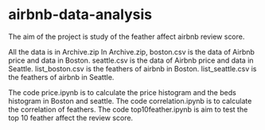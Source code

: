 # airbnb-data-analysis

The aim of the project is study of the feather affect airbnb review score.

All the data is in Archive.zip
In Archive.zip, boston.csv is the data of Airbnb price and data in Boston. seattle.csv is the data of Airbnb price and data in Seattle.
list_boston.csv is the feathers of airbnb in Boston. list_seattle.csv is the feathers of airbnb in Seattle. 

The code price.ipynb is to calculate the price histogram and the beds histogram in Boston and seattle.
The code correlation.ipynb is to calculate the correlation of feathers.
The code top10feather.ipynb is aim to test the top 10 feather affect the review score.
